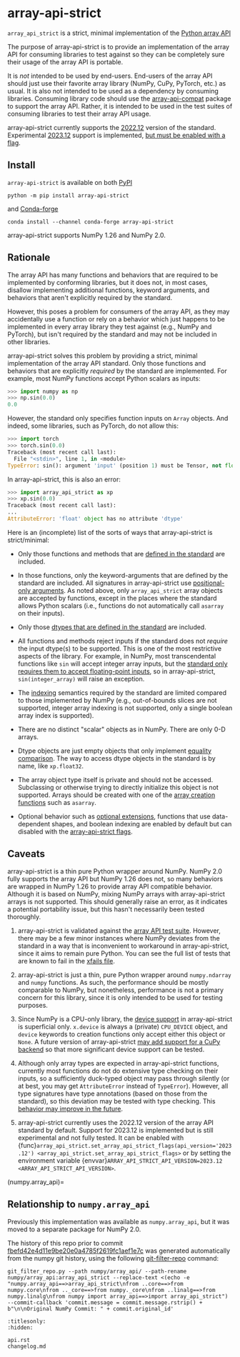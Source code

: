 # array-api-strict

`array_api_strict` is a strict, minimal implementation of the [Python array
API](https://data-apis.org/array-api/latest/)

The purpose of array-api-strict is to provide an implementation of the array
API for consuming libraries to test against so they can be completely sure
their usage of the array API is portable.

It is *not* intended to be used by end-users. End-users of the array API
should just use their favorite array library (NumPy, CuPy, PyTorch, etc.) as
usual. It is also not intended to be used as a dependency by consuming
libraries. Consuming library code should use the
[array-api-compat](https://data-apis.org/array-api-compat/) package to
support the array API. Rather, it is intended to be used in the test suites of
consuming libraries to test their array API usage.

array-api-strict currently supports the
[2022.12](https://data-apis.org/array-api/latest/changelog.html#v2022-12)
version of the standard. Experimental
[2023.12](https://data-apis.org/array-api/latest/changelog.html#v2023-12)
support is implemented, [but must be enabled with a
flag](array-api-strict-flags).

## Install

`array-api-strict` is available on both
[PyPI](https://pypi.org/project/array-api-strict/)

```
python -m pip install array-api-strict
```

and [Conda-forge](https://anaconda.org/conda-forge/array-api-strict)

```
conda install --channel conda-forge array-api-strict
```

array-api-strict supports NumPy 1.26 and NumPy 2.0.

## Rationale

The array API has many functions and behaviors that are required to be
implemented by conforming libraries, but it does not, in most cases, disallow
implementing additional functions, keyword arguments, and behaviors that
aren't explicitly required by the standard.

However, this poses a problem for consumers of the array API, as they may
accidentally use a function or rely on a behavior which just happens to be
implemented in every array library they test against (e.g., NumPy and
PyTorch), but isn't required by the standard and may not be included in other
libraries.

array-api-strict solves this problem by providing a strict, minimal
implementation of the array API standard. Only those functions and behaviors
that are explicitly *required* by the standard are implemented. For example,
most NumPy functions accept Python scalars as inputs:

```py
>>> import numpy as np
>>> np.sin(0.0)
0.0
```

However, the standard only specifies function inputs on `Array` objects. And
indeed, some libraries, such as PyTorch, do not allow this:

```py
>>> import torch
>>> torch.sin(0.0)
Traceback (most recent call last):
  File "<stdin>", line 1, in <module>
TypeError: sin(): argument 'input' (position 1) must be Tensor, not float
```

In array-api-strict, this is also an error:

```py
>>> import array_api_strict as xp
>>> xp.sin(0.0)
Traceback (most recent call last):
...
AttributeError: 'float' object has no attribute 'dtype'
```

Here is an (incomplete) list of the sorts of ways that array-api-strict is
strict/minimal:

- Only those functions and methods that are [defined in the
  standard](https://data-apis.org/array-api/latest/API_specification/index.html)
  are included.

- In those functions, only the keyword-arguments that are defined by the
  standard are included. All signatures in array-api-strict use
  [positional-only
  arguments](https://data-apis.org/array-api/latest/API_specification/function_and_method_signatures.html#function-and-method-signatures).
  As noted above, only `array_api_strict` array objects are accepted by
  functions, except in the places where the standard allows Python scalars
  (i.e., functions do not automatically call `asarray` on their inputs).

- Only those [dtypes that are defined in the
  standard](https://data-apis.org/array-api/latest/API_specification/data_types.html)
  are included.

- All functions and methods reject inputs if the standard does not *require*
  the input dtype(s) to be supported. This is one of the most restrictive
  aspects of the library. For example, in NumPy, most transcendental functions
  like `sin` will accept integer array inputs, but the [standard only requires
  them to accept floating-point
  inputs](https://data-apis.org/array-api/latest/API_specification/generated/array_api.sin.html#array_api.sin),
  so in array-api-strict, `sin(integer_array)` will raise an exception.

- The
  [indexing](https://data-apis.org/array-api/latest/API_specification/indexing.html)
  semantics required by the standard are limited compared to those implemented
  by NumPy (e.g., out-of-bounds slices are not supported, integer array
  indexing is not supported, only a single boolean array index is supported).

- There are no distinct "scalar" objects as in NumPy. There are only 0-D
  arrays.

- Dtype objects are just empty objects that only implement [equality
  comparison](https://data-apis.org/array-api/latest/API_specification/generated/array_api.data_types.__eq__.html).
  The way to access dtype objects in the standard is by name, like
  `xp.float32`.

- The array object type itself is private and should not be accessed.
  Subclassing or otherwise trying to directly initialize this object is not
  supported. Arrays should be created with one of the [array creation
  functions](https://data-apis.org/array-api/latest/API_specification/creation_functions.html)
  such as `asarray`.

- Optional behavior such as [optional
  extensions](https://data-apis.org/array-api/latest/extensions/index.html),
  functions that use data-dependent shapes, and boolean indexing are enabled
  by default but can disabled with the [array-api-strict
  flags](array-api-strict-flags).

## Caveats

array-api-strict is a thin pure Python wrapper around NumPy. NumPy 2.0 fully
supports the array API but NumPy 1.26 does not, so many behaviors are wrapped
in NumPy 1.26 to provide array API compatible behavior. Although it is based
on NumPy, mixing NumPy arrays with array-api-strict arrays is not supported.
This should generally raise an error, as it indicates a potential portability
issue, but this hasn't necessarily been tested thoroughly.

1. array-api-strict is validated against the [array API test
   suite](https://github.com/data-apis/array-api-tests). However, there may be
   a few minor instances where NumPy deviates from the standard in a way that
   is inconvenient to workaround in array-api-strict, since it aims to remain
   pure Python. You can see the full list of tests that are known to fail in
   the [xfails
   file](https://github.com/data-apis/array-api-strict/blob/main/array-api-tests-xfails.txt).

2. array-api-strict is just a thin, pure Python wrapper around `numpy.ndarray`
   and `numpy` functions. As such, the performance should be mostly comparable
   to NumPy, but nonetheless, performance is not a primary concern for this
   library, since it is only intended to be used for testing purposes.

3. Since NumPy is a CPU-only library, the [device
   support](https://data-apis.org/array-api/latest/design_topics/device_support.html)
   in array-api-strict is superficial only. `x.device` is always a (private)
   `CPU_DEVICE` object, and `device` keywords to creation functions only
   accept either this object or `None`. A future version of array-api-strict
   [may add support for a CuPy
   backend](https://github.com/data-apis/array-api-strict/issues/5) so that
   more significant device support can be tested.

4. Although only array types are expected in array-api-strict functions,
   currently most functions do not do extensive type checking on their inputs,
   so a sufficiently duck-typed object may pass through silently (or at best,
   you may get `AttributeError` instead of `TypeError`). However, all type
   signatures have type annotations (based on those from the standard), so
   this deviation may be tested with type checking. This [behavior may improve
   in the future](https://github.com/data-apis/array-api-strict/issues/6).

5. array-api-strict currently uses the 2022.12 version of the array API
   standard by default. Support for 2023.12 is implemented but is still
   experimental and not fully tested. It can be enabled with
   {func}`array_api_strict.set_array_api_strict_flags(api_version='2023.12')
   <array_api_strict.set_array_api_strict_flags>` or by setting the
   environment variable {envvar}`ARRAY_API_STRICT_API_VERSION=2023.12
   <ARRAY_API_STRICT_API_VERSION>`.

(numpy.array_api)=
## Relationship to `numpy.array_api`

Previously this implementation was available as `numpy.array_api`, but it was
moved to a separate package for NumPy 2.0.

The history of this repo prior to commit
[fbefd42e4d11e9be20e0a4785f2619fc1aef1e7c](https://github.com/data-apis/array-api-strict/commit/fbefd42e4d11e9be20e0a4785f2619fc1aef1e7c)
was generated automatically from the numpy git history, using the following
[git-filter-repo](https://github.com/newren/git-filter-repo) command:

```
git_filter_repo.py --path numpy/array_api/ --path-rename numpy/array_api:array_api_strict --replace-text <(echo -e "numpy.array_api==>array_api_strict\nfrom ..core==>from numpy.core\nfrom .._core==>from numpy._core\nfrom ..linalg==>from numpy.linalg\nfrom numpy import array_api==>import array_api_strict") --commit-callback 'commit.message = commit.message.rstrip() + b"\n\nOriginal NumPy Commit: " + commit.original_id'
```

```{toctree}
:titlesonly:
:hidden:

api.rst
changelog.md
```
